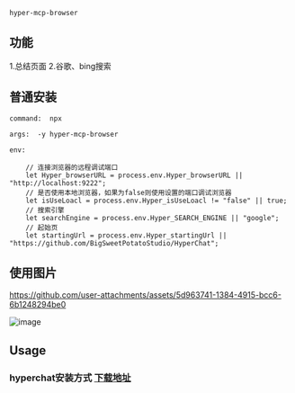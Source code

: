 ```
hyper-mcp-browser
```

## 功能

1.总结页面
2.谷歌、bing搜索

## 普通安装

```
command:  npx

args:  -y hyper-mcp-browser

env:  

    // 连接浏览器的远程调试端口
    let Hyper_browserURL = process.env.Hyper_browserURL || "http://localhost:9222";
    // 是否使用本地浏览器，如果为false则使用设置的端口调试浏览器
    let isUseLoacl = process.env.Hyper_isUseLoacl != "false" || true;
    // 搜索引擎
    let searchEngine = process.env.Hyper_SEARCH_ENGINE || "google";
    // 起始页
    let startingUrl = process.env.Hyper_startingUrl || "https://github.com/BigSweetPotatoStudio/HyperChat";

```

## 使用图片


https://github.com/user-attachments/assets/5d963741-1384-4915-bcc6-6b1248294be0

![image](https://github.com/user-attachments/assets/f92221bf-e273-4fdb-aa18-e98f7866dc1d)




## Usage

### hyperchat安装方式  [下载地址](https://github.com/BigSweetPotatoStudio/HyperChat)



